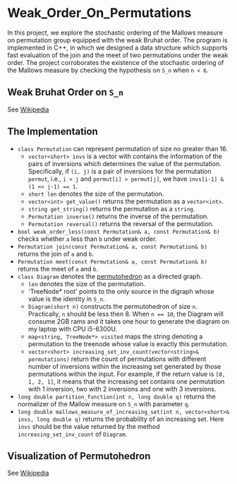# Weak_Order_On_Permutations
In this project, we explore the stochastic ordering of the Mallows measure on permutation group equipped with the weak Bruhat order. The program is implemented in C++, in which we designed a data structure which supports fast evaluation of the join and the meet of two permutations under the weak order. The project corroborates the existence of the stochastic ordering of the Mallows measure by checking the hypothesis on `S_n` when `n < 6`.
## Weak Bruhat Order on `S_n`
See [Wikipedia](https://en.wikipedia.org/wiki/Inversion_(discrete_mathematics)#Weak_order_of_permutations)
## The Implementation
* `class Permutation` can represent permutation of size no greater than 16.
  + `vector<short> invs` is a vector with contains the information of the pairs of inversions which determines the value of the permutation. Specifically, if `(i, j)` is a pair of inversions for the permutation `permut`, i.e., `i < j` and `permut[i] > permut[j]`, we have `invs[i-1] & (1 << j-1) == 1`.
  + `short len` denotes the size of the permutation.
  + `vector<int> get_value()` returns the permutation as a `vector<int>`.
  + `string get_string()` returns the permutation as a `string`.
  + `Permutation inverse()` returns the inverse of the permutation.
  + `Permutation reversal()` returns the reversal of the permutation.
* `bool weak_order_less(const Permutation& a, const Permutation& b)` checks whether `a` less than `b` under weak order.
* `Permutation join(const Permutation& a, const Permutation& b)` returns the join of `a` and `b`.
* `Permutation meet(const Permutation& a, const Permutation& b)` returns the meet of `a` and `b`.
* `class Diagram` denotes the [permutohedron](https://en.wikipedia.org/wiki/Permutohedron) as a directed graph.
  + `len` denotes the size of the permutation.
  + 'TreeNode* root' points to the only source in the digraph whose value is the identity in `S_n`.
  + `Diagram(short n)` constructs the permutohedron of size `n`. Practically, `n` should be less then 8. When `n == 10`, the Diagram will consume 2GB rams and it takes one hour to generate the diagram on my laptop with CPU i5-6300U.
  + `map<string, TreeNode*> visited` maps the string denoting a permutation to the treenode whose value is exactly this permutation.
  + `vector<short> increasing_set_inv_count(vector<string>& permutations)` return the count of permutations with different number of inversions within the increasing set generated by those permutations within the input. For example, if the return value is `[0, 1, 2, 1]`, it means that the increasing set contains one permutation with 1 inversion, two with 2 inversions and one with 3 inversions.
* `long double partition_function(int n, long double q)` returns the normalizer of the Mallow measure on `S_n` with parameter `q`.
* `long double mallows_measure_of_increasing_set(int n, vector<short>& invs, long double q)` returns the probability of an increasing set. Here `invs` should be the value returned by the method `increasing_set_inv_count` of `Diagram`.
  
## Visualization of Permutohedron
See [Wikipedia](https://en.wikipedia.org/wiki/Permutohedron#Examples)
  
